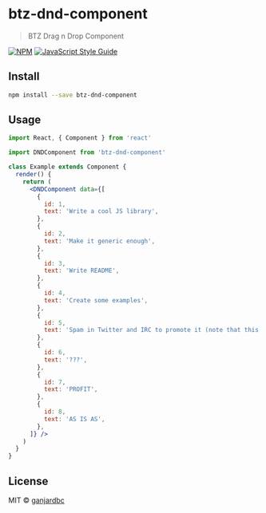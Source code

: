 # btz-dnd-component

> BTZ Drag n Drop Component

[![NPM](https://img.shields.io/npm/v/btz-dnd-component.svg)](https://www.npmjs.com/package/btz-dnd-component) [![JavaScript Style Guide](https://img.shields.io/badge/code_style-standard-brightgreen.svg)](https://standardjs.com)

## Install

```bash
npm install --save btz-dnd-component
```

## Usage

```jsx
import React, { Component } from 'react'

import DNDComponent from 'btz-dnd-component'

class Example extends Component {
  render() {
    return (
      <DNDComponent data={[
        {
          id: 1,
          text: 'Write a cool JS library',
        },
        {
          id: 2,
          text: 'Make it generic enough',
        },
        {
          id: 3,
          text: 'Write README',
        },
        {
          id: 4,
          text: 'Create some examples',
        },
        {
          id: 5,
          text: 'Spam in Twitter and IRC to promote it (note that this element is taller than the others)',
        },
        {
          id: 6,
          text: '???',
        },
        {
          id: 7,
          text: 'PROFIT',
        },
        {
          id: 8,
          text: 'AS IS AS',
        },
      ]} />
    )
  }
}
```

## License

MIT © [ganjardbc](https://github.com/ganjardbc)
